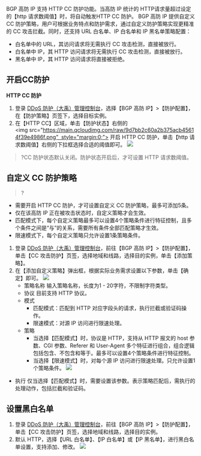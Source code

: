 BGP 高防 IP 支持 HTTP CC 防护功能。当高防 IP 统计的 HTTP请求量超过设定的【http 请求数阈值】时，将自动触发HTTP CC 防护。
BGP 高防 IP 提供自定义 CC 防护策略，用户可根据业务特点和防护需求，通过自定义防护策略实现更精准的 CC 攻击拦截。同时，还支持 URL 白名单、IP 白名单和 IP 黑名单策略配置：
-  白名单中的 URL，其访问请求将无需执行 CC 攻击检测，直接被放行。
-  白名单中 IP，其 HTTP 访问请求将无需执行 CC 攻击检测，直接被放行。
-  黑名单中 IP，其 HTTP 访问请求将直接被拒绝。


## 开启CC防护
**HTTP CC 防护**
1. 登录 [DDoS 防护（大禹）管理控制台](https://console.cloud.tencent.com/dayu/overview)，选择【BGP 高防 IP】>【防护配置】，在【防护策略】页签下，选择目标实例。
1. 在【HTTP CC】区域，单击【防护状态】右侧的<img src="https://main.qcloudimg.com/raw/9d7bb2c60a2b375acb45614f39e4986f.png"  style="margin:0;"> 开启 HTTP CC 防护，单击【http 请求数阈值】右侧的下拉框选择合适的阈值即可。
![](https://main.qcloudimg.com/raw/07e3226e2766c50e59f4b831335ed2e2.png)
>?CC 防护状态默认关闭。防护状态开启后，才可设置 HTTP 请求数阈值。


## 自定义 CC 防护策略
>? 
- 需要开启 HTTP CC 防护，才可设置自定义 CC 防护策略，最多可添加5条。
- 仅在该高防 IP 正在被攻击状态时，自定义策略才会生效。
-  匹配模式下，每个自定义策略最多可以设置4个策略条件进行特征控制，且多个条件之间是“与”的关系，需要所有条件全部匹配策略才生效。
-  限速模式下，每个自定义策略只允许设置1条策略条件。

1. 登录  [DDoS 防护（大禹）管理控制台](https://console.cloud.tencent.com/dayu/overview)，前往【BGP 高防 IP】>【防护配置】，单击【CC 攻击防护】页签，选择地域和线路，选择目的实例，单击【添加策略】。
1. 在【添加自定义策略】弹出框，根据实际业务需求设置以下参数，单击【确定】即可。
![](https://main.qcloudimg.com/raw/2b6f9f38cbb9e6fb8dbb0fc06ae664b3.png)
	- 策略名称
输入策略名称，长度为1 - 20字符，不限制字符类型。
	- 协议
目前支持 HTTP 协议。
	- 模式
		- 匹配模式：匹配到 HTTP 对应字段头的请求，执行拦截或验证码操作。
		- 限速模式：对源 IP 访问进行限速处理。
	- 策略
		- 当选择【匹配模式】时，协议是 HTTP，支持从 HTTP 报文的 host 参数、CGI 参数、Referer 和 User-Agent 多个特征进行组合，组合逻辑包括包含、不包含和等于。最多可以设置4个策略条件进行特征控制。
		- 当选择【限速模式】时，对每个源 IP 访问进行限速处理。只允许设置1个策略条件。
![](https://main.qcloudimg.com/raw/55907e363ea9230f4258bd499f43f7a1.png)

 - 执行
仅当选择【匹配模式】时，需要设置该参数。表示策略匹配后，需执行的处理动作，包括拦截和验证码。

## 设置黑白名单
1. 登录 [DDoS 防护（大禹）管理控制台](https://console.cloud.tencent.com/dayu/overview)，前往【BGP 高防 IP】>【防护配置】，单击【CC 攻击防护】页签，选择地域和线路，选择目的实例。
1. 默认 HTTP，选择【URL 白名单】、【IP 白名单】或【IP 黑名单】，进行黑白名单设置，支持添加、修改。
![](https://main.qcloudimg.com/raw/e34554882d38bced6fff2ac100507027.png)
